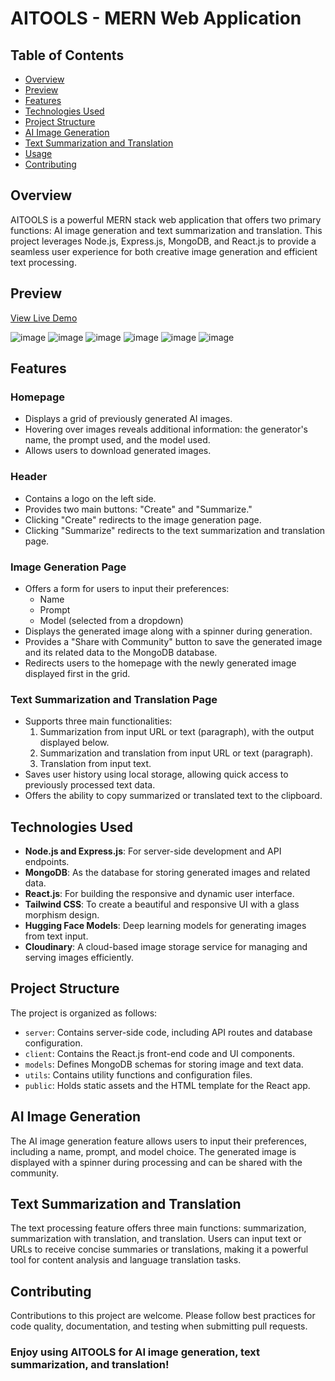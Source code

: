 # AITOOLS - MERN Web Application
 
## Table of Contents
- [Overview](#overview)
- [Preview](#preview)
- [Features](#features)
- [Technologies Used](#technologies-used)
- [Project Structure](#project-structure)
- [AI Image Generation](#ai-image-generation)
- [Text Summarization and Translation](#text-summarization-and-translation)
- [Usage](#usage)
- [Contributing](#contributing)

## Overview
AITOOLS is a powerful MERN stack web application that offers two primary functions: AI image generation and text summarization and translation. This project leverages Node.js, Express.js, MongoDB, and React.js to provide a seamless user experience for both creative image generation and efficient text processing.

## Preview
[View Live Demo](https://mern-ai-mauve.vercel.app/)

![image](https://github.com/yashsarode45/MERN-AI/assets/65209607/b123204d-8dd7-4dd9-a443-2793117f097c)
![image](https://github.com/yashsarode45/MERN-AI/assets/65209607/9edd19e3-60bc-4adf-bcb5-b3acfdcfa84e)
![image](https://github.com/yashsarode45/MERN-AI/assets/65209607/b5bb770b-e925-4320-945a-0d628be8685b)
![image](https://github.com/yashsarode45/MERN-AI/assets/65209607/95468025-e8ae-4050-b4ce-09d2a7e9094d)
![image](https://github.com/yashsarode45/MERN-AI/assets/65209607/0fea4e7f-9175-4bcf-88d0-6e62fe72dc3b)
![image](https://github.com/yashsarode45/MERN-AI/assets/65209607/6d160c68-39cb-42e9-a49f-d5f82666a8cd)




## Features

### Homepage
- Displays a grid of previously generated AI images.
- Hovering over images reveals additional information: the generator's name, the prompt used, and the model used.
- Allows users to download generated images.

### Header
- Contains a logo on the left side.
- Provides two main buttons: "Create" and "Summarize."
- Clicking "Create" redirects to the image generation page.
- Clicking "Summarize" redirects to the text summarization and translation page.

### Image Generation Page
- Offers a form for users to input their preferences:
  - Name
  - Prompt
  - Model (selected from a dropdown)
- Displays the generated image along with a spinner during generation.
- Provides a "Share with Community" button to save the generated image and its related data to the MongoDB database.
- Redirects users to the homepage with the newly generated image displayed first in the grid.

### Text Summarization and Translation Page
- Supports three main functionalities:
  1. Summarization from input URL or text (paragraph), with the output displayed below.
  2. Summarization and translation from input URL or text (paragraph).
  3. Translation from input text.
- Saves user history using local storage, allowing quick access to previously processed text data.
- Offers the ability to copy summarized or translated text to the clipboard.

## Technologies Used

- **Node.js and Express.js**: For server-side development and API endpoints.
- **MongoDB**: As the database for storing generated images and related data.
- **React.js**: For building the responsive and dynamic user interface.
- **Tailwind CSS**: To create a beautiful and responsive UI with a glass morphism design.
- **Hugging Face Models**: Deep learning models for generating images from text input.
- **Cloudinary**: A cloud-based image storage service for managing and serving images efficiently.

## Project Structure

The project is organized as follows:

- `server`: Contains server-side code, including API routes and database configuration.
- `client`: Contains the React.js front-end code and UI components.
- `models`: Defines MongoDB schemas for storing image and text data.
- `utils`: Contains utility functions and configuration files.
- `public`: Holds static assets and the HTML template for the React app.

## AI Image Generation

The AI image generation feature allows users to input their preferences, including a name, prompt, and model choice. The generated image is displayed with a spinner during processing and can be shared with the community.

## Text Summarization and Translation

The text processing feature offers three main functions: summarization, summarization with translation, and translation. Users can input text or URLs to receive concise summaries or translations, making it a powerful tool for content analysis and language translation tasks.

## Contributing
Contributions to this project are welcome. Please follow best practices for code quality, documentation, and testing when submitting pull requests.

### Enjoy using AITOOLS for AI image generation, text summarization, and translation!

